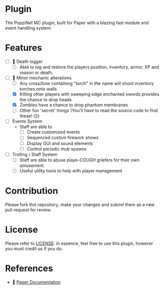 # Plugin
The PopziNet MC plugin, built for Paper with a blazing fast module and event handling system.

# Features
- [ ] 🚧 Death logger
  - [ ] Able to log and restore the players position, inventory, armor, XP and reason or death.
- [ ] 🚧 Minor mechanic alterations
  - [ ] Any cross/bow containing "torch" in the name will shoot inventory torches onto walls
  - [X] Killing other players with sweeping edge enchanted swords provides the chance to drop heads
  - [X] Zombies have a chance to drop phantom membranes
  - [ ] Other fun 'secret' things (You'll have to read the source code to find these! 😉)
- [ ] Events System
  - Staff are able to
    - [ ] Create customized events
    - [ ] Sequenced custom firework shows
    - [ ] Display GUI and sound elements
    - [ ] Control periodic mob spawns
- [ ] Trolling / Staff System
  - [ ] Staff are able to abuse playe-*COUGH* griefers for their own amusement.
  - [ ] Useful utility tools to help with player management

# Contribution
Please fork this repository, make your changes and submit them as a new pull request for review.

# License
Please refer to [LICENSE](./LICENSE). In essence, feel free to use this plugin, however you must credit us if you do.

# References
- 📜 [Paper Documentation](https://docs.papermc.io/paper)